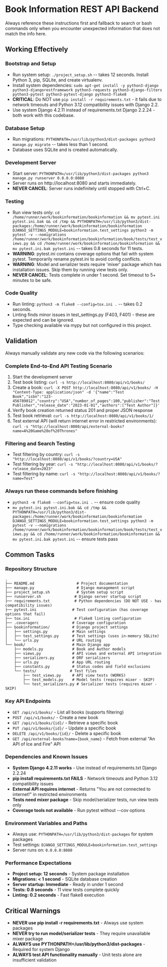 # Book Information REST API Backend

Always reference these instructions first and fallback to search or bash commands only when you encounter unexpected information that does not match the info here.

## Working Effectively

### Bootstrap and Setup
- Run system setup: `./project_setup.sh` -- takes 12 seconds. Install Python 3, pip, SQLite, and create virtualenv.
- Install system dependencies: `sudo apt-get install -y python3-django python3-djangorestframework python3-requests python3-django-filters python3-pytest python3-pytest-django python3-flake8`
- **CRITICAL**: Do NOT use `pip install -r requirements.txt` - it fails due to network timeouts and Python 3.12 compatibility issues with Django 2.2.
- Use system Django 4.2.11 instead of requirements.txt Django 2.2.24 - both work with this codebase.

### Database Setup
- Run migrations: `PYTHONPATH=/usr/lib/python3/dist-packages python3 manage.py migrate` -- takes less than 1 second.
- Database uses SQLite and is created automatically.

### Development Server
- Start server: `PYTHONPATH=/usr/lib/python3/dist-packages python3 manage.py runserver 0.0.0.0:8080`
- Server runs on http://localhost:8080 and starts immediately.
- **NEVER CANCEL**: Server runs indefinitely until stopped with Ctrl+C.

### Testing
- Run view tests only: `cd /home/runner/work/bookinformation/bookinformation && mv pytest.ini pytest.ini.bak && cd /tmp && PYTHONPATH=/usr/lib/python3/dist-packages:/home/runner/work/bookinformation/bookinformation DJANGO_SETTINGS_MODULE=bookinformation.test_settings python3 -m pytest -v --nomigrations /home/runner/work/bookinformation/bookinformation/book/tests/test_views.py && cd /home/runner/work/bookinformation/bookinformation && mv pytest.ini.bak pytest.ini` -- takes 0.8 seconds for 11 tests.
- **WARNING**: pytest.ini contains coverage options that fail with system pytest. Temporarily rename pytest.ini to avoid config conflicts.
- **WARNING**: Model and serializer tests require 'mixer' package which has installation issues. Skip them by running view tests only.
- **NEVER CANCEL**: Tests complete in under 1 second. Set timeout to 5+ minutes to be safe.

### Code Quality
- Run linting: `python3 -m flake8 --config=tox.ini .` -- takes 0.2 seconds.
- Linting finds minor issues in test_settings.py (F403, F401) - these are expected and can be ignored.
- Type checking available via mypy but not configured in this project.

## Validation

Always manually validate any new code via the following scenarios:

### Complete End-to-End API Testing Scenario
1. Start the development server
2. Test book listing: `curl -s http://localhost:8080/api/v1/books/`
3. Create a book: `curl -X POST http://localhost:8080/api/v1/books/ -H "Content-Type: application/json" -d '{"name":"Test Book","isbn":"123-456789012","country":"USA","number_of_pages":100,"publisher":"Test Publisher","release_date":"2023-01-01","authors":["Test Author"]}'`
4. Verify book creation returned status 201 and proper JSON response
5. Test book retrieval: `curl -s http://localhost:8080/api/v1/books/1/`
6. Test external API (will return internet error in restricted environments): `curl -s "http://localhost:8080/api/external-books?name=A%20Game%20of%20Thrones"`

### Filtering and Search Testing
- Test filtering by country: `curl -s "http://localhost:8080/api/v1/books/?country=USA"`
- Test filtering by year: `curl -s "http://localhost:8080/api/v1/books/?release_date=2023"`
- Test filtering by name: `curl -s "http://localhost:8080/api/v1/books/?name=Test"`

### Always run these commands before finishing
- `python3 -m flake8 --config=tox.ini .` -- ensure code quality
- `mv pytest.ini pytest.ini.bak && cd /tmp && PYTHONPATH=/usr/lib/python3/dist-packages:/home/runner/work/bookinformation/bookinformation DJANGO_SETTINGS_MODULE=bookinformation.test_settings python3 -m pytest -v --nomigrations /home/runner/work/bookinformation/bookinformation/book/tests/test_views.py && cd /home/runner/work/bookinformation/bookinformation && mv pytest.ini.bak pytest.ini` -- ensure tests pass

## Common Tasks

### Repository Structure
```
.
├── README.md                   # Project documentation
├── manage.py                   # Django management script  
├── project_setup.sh            # System setup script
├── runserver.sh               # Django server startup script
├── requirements.txt           # Python dependencies (DO NOT USE - has compatibility issues)
├── pytest.ini                # Test configuration (has coverage options that fail)
├── tox.ini                    # Flake8 linting configuration
├── .coveragerc               # Coverage configuration
├── bookinformation/          # Django project settings
│   ├── settings.py           # Main settings
│   ├── test_settings.py      # Test settings (uses in-memory SQLite)
│   └── urls.py               # URL routing
└── book/                     # Main Django app
    ├── models.py             # Book and Author models
    ├── views.py              # API views and external API integration
    ├── serializers.py        # DRF serializers
    ├── urls.py               # App URL routing
    ├── constants.py          # Status codes and field exclusions
    └── tests/               # Test files
        ├── test_views.py     # API view tests (WORKS)
        ├── test_models.py    # Model tests (requires mixer - SKIP)
        └── test_serializers.py # Serializer tests (requires mixer - SKIP)
```

### Key API Endpoints
- `GET /api/v1/books/` - List all books (supports filtering)
- `POST /api/v1/books/` - Create a new book
- `GET /api/v1/books/{id}/` - Retrieve a specific book
- `PUT /api/v1/books/{id}/` - Update a specific book  
- `DELETE /api/v1/books/{id}/` - Delete a specific book
- `GET /api/external-books?name={book_name}` - Fetch from external "An API of Ice and Fire" API

### Dependencies and Known Issues
- **System Django 4.2.11 works** - Use instead of requirements.txt Django 2.2.24
- **pip install requirements.txt FAILS** - Network timeouts and Python 3.12 compatibility issues
- **External API requires internet** - Returns "You are not connected to internet!" in restricted environments
- **Tests need mixer package** - Skip model/serializer tests, run view tests only
- **Coverage tools not available** - Run pytest without --cov options

### Environment Variables and Paths
- Always use: `PYTHONPATH=/usr/lib/python3/dist-packages` for system packages
- Test settings: `DJANGO_SETTINGS_MODULE=bookinformation.test_settings`
- Server runs on: `0.0.0.0:8080`

### Performance Expectations
- **Project setup: 12 seconds** - System package installation
- **Migrations: < 1 second** - SQLite database creation
- **Server startup: Immediate** - Ready in under 1 second
- **Tests: 0.8 seconds** - 11 view tests complete quickly
- **Linting: 0.2 seconds** - Fast flake8 execution

## Critical Warnings
- **NEVER use pip install -r requirements.txt** - Always use system packages
- **NEVER try to run model/serializer tests** - They require unavailable mixer package
- **ALWAYS use PYTHONPATH=/usr/lib/python3/dist-packages** - Required for system Django
- **ALWAYS test API functionality manually** - Unit tests alone are insufficient validation